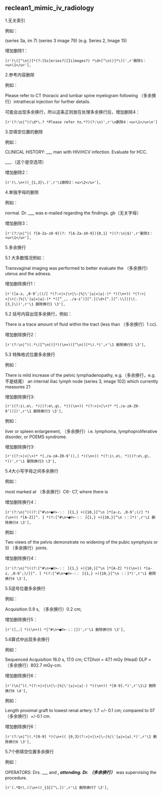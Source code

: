 ## reclean1_mimic_iv_radiology

1.无关索引

例如：

(series 3a,  im 7)
(series 3 image 79)
(e.g. Series 2, Image 15)

增加删除1：

```
[r'(\([^\n()]*(?:[Ss]eries?|[Ii]mages?) *\d+[^\n()]*\))',r'删除1：<u>\1</u>'],
```

2.参考内容删除

例如：

Please refer to CT thoracic and lumbar spine myelogram following
（多余换行）intrathecal injection for further details.

可能会出现多余换行，所以这条正则放在处理多余换行后，增加删除4：

```
[r'(?:\n|^)(\d*\.? *Please refer to.*?)(?:\n)',r'\n删除4：<u>\1</u>\n']
```

3.空填空位置的删除

例如：

CLINICAL HISTORY:  ___ man with HIV/HCV infection.  Evaluate for HCC.

___.（这个是空选项）

增加删除2：

```
[r'(\.\n+)(_{1,3}\.)',r'\1删除2：<u>\2</u>'],
```

4.单独字母的删除

例如：

normal.  Dr. ___ was e-mailed regarding the findings.
gb（无关字母）

增加删除3：

```
[r'(?:\n|^)( ?[A-Za-z0-9](?: ?[A-Za-z0-9]){0,1} *)(?:\n|$)',r'删除3：<u>\1</u>'],
```

5.多余换行

5.1 大多数情况例如：

Transvaginal imaging was performed to better evaluate the
（多余换行）uterus and the adnexa.

增加删除换行1：

```
[r'([a-z，,0-9’;()/] *(?:>|<|\+|\–|%|\'|≥|=|≤|-)* *)(\n+)( *(?:>|<|\+|:|%|\'|≥|=|≤|-)* *([“_,，./a-z‘)][^.]|\d+[^.][^.\\])|\(.{3,}\))',r'\1 删除换行1 \3'],
```

5.2 括号内容出现多余换行，例如：

There is a trace amount of fluid within the tract (less than
（多余换行）1 cc).

增加删除换行2：

```
[r'(?:\n|^)(.*\([^\n()]*)(\n+)([^\n()]*\).*)',r'\1 删除换行2 \3'],
```

5.3 特殊格式位置多余换行

例如：

There is mild increase of the pelvic lymphadenopathy, e.g.（多余换行，e.g.不是结尾）
an internal iliac lymph node (series 3, image 102) which currently measures 21

增加删除换行3:

```
[r'((?:i\.e\. *)|(?:e\.g\. *))(\n+)( *(?:>|<|\+)* *[./a-zA-Z0-9‘()])',r'\1 删除换行3 \3'],
```

例如：

liver or spleen enlargement,
（多余换行）i.e. lymphoma, lymphoproliferative disorder, or POEMS syndrome.

增加删除换行3:

```
[r'((?:>|<|\+)* *[./a-zA-Z0-9‘(),] *)(\n+)( *(?:i\.e\. *)|(?:e\.g\. *))',r'\1 删除换行3 \3'],
```

5.4大小写字母之间多余换行

例如：

most marked at
（多余换行）C6- C7, where there is

增加删除换行4：

```
[r'(?:\n|^)((?:[^#\n•●©>·:： ]{1,} +){10,}[^\n ]*[a-z，,0-9’;(/] *)(\n+)( *[A-Z][^. ] *(?:[^#\n•●©>·:： ]{1,} +){10,}[^\n :：]*)',r'\1 删除换行4 \3'],
```

例如：

Two views of the pelvis demonstrate no widening of the pubic symphysis or SI
（多余换行）joints. 

增加删除换行4：

```
[r'(?:\n|^)((?:[^#\n•●©>·:： ]{1,} +){10,}[^\n ]*[A-Z] *)(\n+)( *[a-z，,0-9’;)/][^. ] *(?:[^#\n•●©>·:： ]{1,} +){10,}[^\n :：]*)',r'\1 删除换行4 \3'],
```

5.5逗号位置多余换行

例如：

Acquisition 0.9 s,
（多余换行）0.2 cm; 

增加删除换行5：

```
[r'([,，] *)(\n+)( *[^#\n•●©>·:：|])',r'\1 删除换行5 \3'],
```

5.6算式中出现多余换行

例如：

Sequenced Acquisition 16.0 s, 17.0 cm; CTDIvol = 47.1 mGy (Head) DLP =
（多余换行）802.7 mGy-cm.

增加删除换行6：

```
[r'(\n|^)(.*(?:>|<|\+|\–|%|\'|≥|=|≤|-) *)(\n+)( *[0-9].*)',r'\1\2 删除换行6 \4'],
```

例如：

Length proximal graft to lowest renal artery:  1.7 +/- 0.1 cm; compared to 07
（多余换行）+/-0.1 cm.

增加删除换行6：

```
[r'(?:\n|^)(.*[0-9] *)(\n+)( {0,3}(?:>|<|\+|\–|%|\'|≥|=|≤).*)',r'\1 删除换行6 \3'],
```

5.7个例填空位置多余换行

例如：

OPERATORS:  Drs. ___ and ___, attending.  Dr.
（多余换行）___ was supervising the procedure.

```
[r'(.*Dr\.)(\n+)(_{3}[^\.])',r'\1 删除换行7 \3'],
```